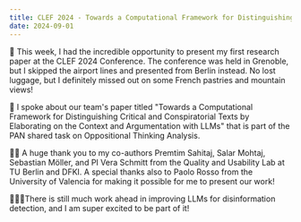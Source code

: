 ```yaml
---
title: CLEF 2024 - Towards a Computational Framework for Distinguishing Critical and Conspiratorial Texts by Elaborating on the Context and Argumentation with LLMs
date: 2024-09-01
---
```


🎉 This week, I had the incredible opportunity to present my first research paper at the CLEF 2024 Conference. The conference was held in Grenoble, but I skipped the airport lines and presented from Berlin instead. No lost luggage, but I definitely missed out on some French pastries and mountain views!

<!--more-->

🎤 I spoke about our team's paper titled "Towards a Computational Framework for Distinguishing Critical and Conspiratorial Texts by Elaborating on the Context and Argumentation with LLMs" that is part of the PAN shared task on Oppositional Thinking Analysis.

🙏🏼 A huge thank you to my co-authors Premtim Sahitaj, Salar Mohtaj, Sebastian Möller, and PI Vera Schmitt from the Quality and Usability Lab at TU Berlin and DFKI. A special thanks also to Paolo Rosso from the University of Valencia for making it possible for me to present our work!

👩🏻‍💻There is still much work ahead in improving LLMs for disinformation detection, and I am super excited to be part of it!
